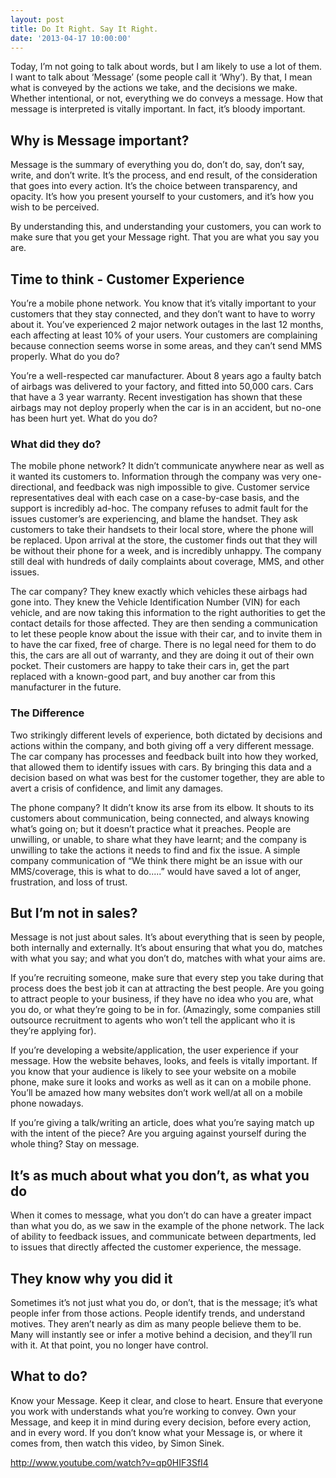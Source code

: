```yaml
---
layout: post
title: Do It Right. Say It Right.
date: '2013-04-17 10:00:00'
---
```


Today, I’m not going to talk about words, but I am likely to use a lot of them. I want to talk about ‘Message’ (some people call it ‘Why’). By that, I mean what is conveyed by the actions we take, and the decisions we make. Whether intentional, or not, everything we do conveys a message. How that message is interpreted is vitally important. In fact, it’s bloody important. 

## Why is Message important?
Message is the summary of everything you do, don’t do, say, don’t say, write, and don’t write. It’s the process, and end result, of the consideration that goes into every action. It’s the choice between transparency, and opacity. It’s how you present yourself to your customers, and it’s how you wish to be perceived.

By understanding this, and understanding your customers, you can work to make sure that you get your Message right. That you are what you say you are.

## Time to think - Customer Experience
You’re a mobile phone network. You know that it’s vitally important to your customers that they stay connected, and they don’t want to have to worry about it. You’ve experienced 2 major network outages in the last 12 months, each affecting at least 10% of your users. Your customers are complaining because connection seems worse in some areas, and they can’t send MMS properly. What do you do?

You’re a well-respected car manufacturer. About 8 years ago a faulty batch of airbags was delivered to your factory, and fitted into 50,000 cars. Cars that have a 3 year warranty. Recent investigation has shown that these airbags may not deploy properly when the car is in an accident, but no-one has been hurt yet. What do you do?

### What did they do?
The mobile phone network? It didn’t communicate anywhere near as well as it wanted its customers to. Information through the company was very one-directional, and feedback was nigh impossible to give. Customer service representatives deal with each case on a case-by-case basis, and the support is incredibly ad-hoc. The company refuses to admit fault for the issues customer’s are experiencing, and blame the handset. They ask customers to take their handsets to their local store, where the phone will be replaced. Upon arrival at the store, the customer finds out that they will be without their phone for a week, and is incredibly unhappy.  The company still deal with hundreds of daily complaints about coverage, MMS, and other issues. 

The car company? They knew exactly which vehicles these airbags had gone into. They knew the Vehicle Identification Number (VIN) for each vehicle, and are now taking this information to the right authorities to get the contact details for those affected. They are then sending a communication to let these people know about the issue with their car, and to invite them in to have the car fixed, free of charge. There is no legal need for them to do this, the cars are all out of warranty, and they are doing it out of their own pocket. Their customers are happy to take their cars in, get the part replaced with a known-good part, and buy another car from this manufacturer in the future. 

### The Difference
Two strikingly different levels of experience, both dictated by decisions and actions within the company, and both giving off a very different message. The car company has processes and feedback built into how they worked, that allowed them to identify issues with cars. By bringing this data and a decision based on what was best for the customer together, they are able to avert a crisis of confidence, and limit any damages. 

The phone company? It didn’t know its arse from its elbow. It shouts to its customers about communication, being connected, and always knowing what’s going on; but it doesn’t practice what it preaches. People are unwilling, or unable, to share what they have learnt; and the company is unwilling to take the actions it needs to find and fix the issue. A simple company communication of “We think there might be an issue with our MMS/coverage, this is what to do.....” would have saved a lot of anger, frustration, and loss of trust. 

## But I’m not in sales?
Message is not just about sales. It’s about everything that is seen by people, both internally and externally. It’s about ensuring that what you do, matches with what you say; and what you don’t do, matches with what your aims are. 

If you’re recruiting someone, make sure that every step you take during that process does the best job it can at attracting the best people. Are you going to attract people to your business, if they have no idea who you are, what you do, or what they’re going to be in for. (Amazingly, some companies still outsource recruitment to agents who won’t tell the applicant who it is they’re applying for). 

If you’re developing a website/application, the user experience if your message. How the website behaves, looks, and feels is vitally important. If you know that your audience is likely to see your website on a mobile phone, make sure it looks and works as well as it can on a mobile phone. You’ll be amazed how many websites don’t work well/at all on a mobile phone nowadays. 

If you’re giving a talk/writing an article, does what you’re saying match up with the intent of the piece? Are you arguing against yourself during the whole thing? Stay on message. 

## It’s as much about what you don’t, as what you do
When it comes to message, what you don’t do can have a greater impact than what you do, as we saw in the example of the phone network. The lack of ability to feedback issues, and communicate between departments, led to issues that directly affected the customer experience, the message. 

## They know why you did it
Sometimes it’s not just what you do, or don’t, that is the message; it’s what people infer from those actions. People identify trends, and understand motives. They aren’t nearly as dim as many people believe them to be. Many will instantly see or infer a motive behind a decision, and they’ll run with it. At that point, you no longer have control. 

## What to do?
Know your Message. Keep it clear, and close to heart. Ensure that everyone you work with understands what you’re working to convey. Own your Message, and keep it in mind during every decision, before every action, and in every word.  If you don’t know what your Message is, or where it comes from, then watch this video, by Simon Sinek. 

http://www.youtube.com/watch?v=qp0HIF3SfI4